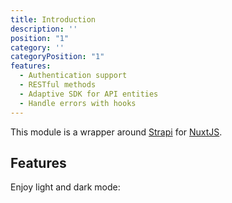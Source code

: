 ```yaml
---
title: Introduction
description: ''
position: "1"
category: ''
categoryPosition: "1"
features:
  - Authentication support
  - RESTful methods
  - Adaptive SDK for API entities
  - Handle errors with hooks
---
```


This module is a wrapper around [Strapi](https://strapi.io/) for [NuxtJS](https://nuxtjs.org).

## Features

<base-list :items="features"></base-list>

<p class="flex items-center">Enjoy light and dark mode: <color-switcher class="p-2"></color-switcher></p>
